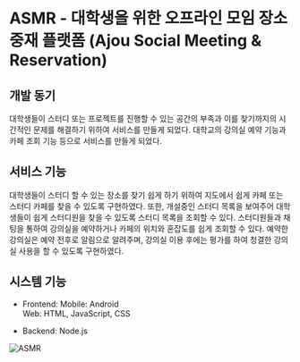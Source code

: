 # ASMR - 대학생을 위한 오프라인 모임 장소 중재 플랫폼 (Ajou Social Meeting & Reservation)

## 개발 동기

대학생들이 스터디 또는 프로젝트를 진행할 수 있는 공간의 부족과 이를 찾기까지의 시간적인 문제를 해결하기 위하여 서비스를 만들게 되었다. 대학교의 강의실 예약 기능과 카페 조회 기능 등으로 서비스를 만들게 되었다. 

## 서비스 기능

 대학생들이 스터디 할 수 있는 장소를 찾기 쉽게 하기 위하여 지도에서 쉽게 카페 또는 스터디 카페를 찾을 수 있도록 구현하였다. 또한, 개설중인 스터디 목록을 보여주어 대학생들이 쉽게 스터디원을 찾을 수 있도록 스터디 목록을 조회할 수 있다. 스터디원들과 채팅을 통하여 강의실을 예약하거나 카페의 위치와 혼잡도를 쉽게 조회할 수 있다. 예약한 강의실은 예약 전후로 알림으로 알려주며, 강의실 이용 후에는 평가를 하여 청결한 강의실 사용을 할 수 있도록 구현하였다.

 ## 시스템 기능

* Frontend: 
        Mobile: Android  
        Web: HTML, JavaScript, CSS  

* Backend: Node.js

 ![ASMR](https://user-images.githubusercontent.com/62544004/93577352-e8118000-f9d6-11ea-978d-08316a773b1c.png)
